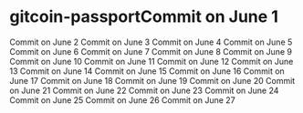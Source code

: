 # gitcoin-passportCommit on June 1
Commit on June 2
Commit on June 3
Commit on June 4
Commit on June 5
Commit on June 6
Commit on June 7
Commit on June 8
Commit on June 9
Commit on June 10
Commit on June 11
Commit on June 12
Commit on June 13
Commit on June 14
Commit on June 15
Commit on June 16
Commit on June 17
Commit on June 18
Commit on June 19
Commit on June 20
Commit on June 21
Commit on June 22
Commit on June 23
Commit on June 24
Commit on June 25
Commit on June 26
Commit on June 27
